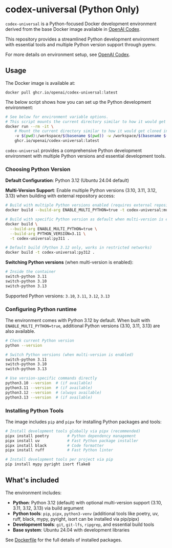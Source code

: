 # codex-universal (Python Only)

`codex-universal` is a Python-focused Docker development environment derived from the base Docker image available in [OpenAI Codex](http://platform.openai.com/docs/codex).

This repository provides a streamlined Python development environment with essential tools and multiple Python version support through pyenv.

For more details on environment setup, see [OpenAI Codex](http://platform.openai.com/docs/codex).

## Usage

The Docker image is available at:

```
docker pull ghcr.io/openai/codex-universal:latest
```

The below script shows how you can set up the Python development environment:

```sh
# See below for environment variable options.
# This script mounts the current directory similar to how it would get cloned in.
docker run --rm -it \
    # Mount the current directory similar to how it would get cloned in.
    -v $(pwd):/workspace/$(basename $(pwd)) -w /workspace/$(basename $(pwd)) \
    ghcr.io/openai/codex-universal:latest
```

`codex-universal` provides a comprehensive Python development environment with multiple Python versions and essential development tools.

### Choosing Python Version

**Default Configuration**: Python 3.12 (Ubuntu 24.04 default)

**Multi-Version Support**: Enable multiple Python versions (3.10, 3.11, 3.12, 3.13) when building with external repository access:

```bash
# Build with multiple Python versions enabled (requires external repository access)
docker build --build-arg ENABLE_MULTI_PYTHON=true -t codex-universal:multi .

# Build with specific Python version as default when multi-version is enabled
docker build \
  --build-arg ENABLE_MULTI_PYTHON=true \
  --build-arg PYTHON_VERSION=3.11 \
  -t codex-universal:py311 .

# Default build (Python 3.12 only, works in restricted networks)
docker build -t codex-universal:py312 .
```

**Switching Python versions** (when multi-version is enabled):
```bash
# Inside the container
switch-python 3.11
switch-python 3.10
switch-python 3.13
```

Supported Python versions: `3.10`, `3.11`, `3.12`, `3.13`

### Configuring Python runtime

The environment comes with Python 3.12 by default. When built with `ENABLE_MULTI_PYTHON=true`, additional Python versions (3.10, 3.11, 3.13) are also available.

```bash
# Check current Python version
python --version

# Switch Python versions (when multi-version is enabled)
switch-python 3.11
switch-python 3.10
switch-python 3.13

# Use version-specific commands directly
python3.10 --version  # (if available)
python3.11 --version  # (if available)
python3.12 --version  # (always available)
python3.13 --version  # (if available)
```

### Installing Python Tools

The image includes `pip` and `pipx` for installing Python packages and tools:

```bash
# Install development tools globally via pipx (recommended)
pipx install poetry        # Python dependency management
pipx install uv            # Fast Python package installer
pipx install black         # Code formatter
pipx install ruff          # Fast Python linter

# Install development tools per project via pip
pip install mypy pyright isort flake8
```

## What's included

The environment includes:

- **Python**: Python 3.12 (default) with optional multi-version support (3.10, 3.11, 3.12, 3.13) via build argument
- **Python tools**: `pip`, `pipx`, `python3-venv` (additional tools like poetry, uv, ruff, black, mypy, pyright, isort can be installed via pip/pipx)
- **Development tools**: `git`, `git-lfs`, `ripgrep`, and essential build tools
- **Base system**: Ubuntu 24.04 with development libraries

See [Dockerfile](Dockerfile) for the full details of installed packages.
